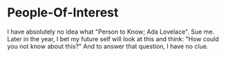 # People-Of-Interest
I have absolutely no idea what "Person to Know; Ada Lovelace". Sue me. Later in the year, I bet my future self will look at this and think: "How could you not know about this?" And to answer that question, I have no clue. 
